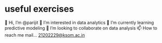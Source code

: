 # useful exercises 
👋 Hi, I’m @parijit
👀 I’m interested in data analytics
🌱 I’m currently learning predictive modeling
💞️ I’m looking to collaborate on data analysis
📫 How to reach me mail... 21202229@ksom.ac.in
